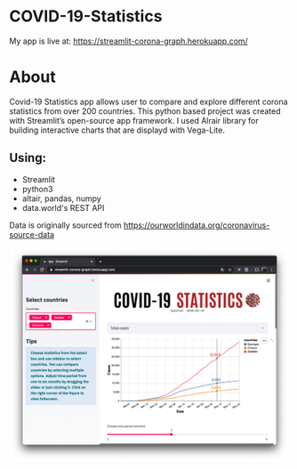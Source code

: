 # COVID-19-Statistics
My app is live at: https://streamlit-corona-graph.herokuapp.com/  

# About
Covid-19 Statistics app allows user to compare and explore different corona statistics from over 200 countries.
This python based project was created with Streamlit’s open-source app framework.
I used Alrair library for building interactive charts that are displayd with Vega-Lite.

## Using:
* Streamlit
* python3
* altair, pandas, numpy
* data.world's REST API

Data is originally sourced from https://ourworldindata.org/coronavirus-source-data

![app_window](/Images/screenshot.png)
